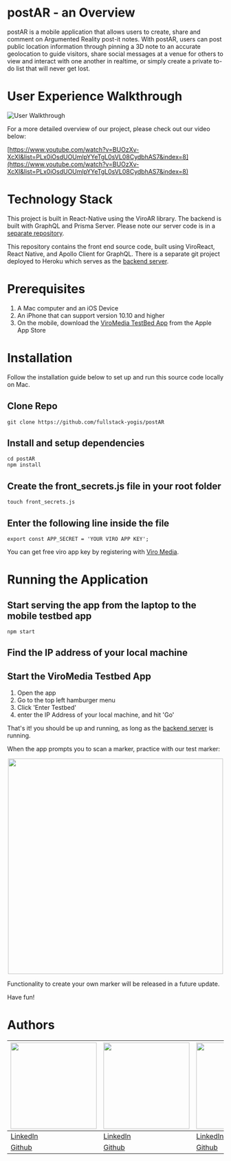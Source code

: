 # postAR - an Overview

postAR is a mobile application that allows users to create, share and comment on Argumented Reality post-it notes. With postAR, users can post public location information through pinning a 3D note to an accurate geolocation to guide visitors, share social messages at a venue for others to view and interact with one another in realtime, or simply create a private to-do list that will never get lost.

# User Experience Walkthrough

![User Walkthrough](https://i.imgur.com/f6y62zN.jpg)

For a more detailed overview of our project, please check out our video below:

[https://www.youtube.com/watch?v=BUOzXv-XcXI&list=PLx0iOsdUOUmlpYYeTgL0sVL08CydbhAS7&index=8](https://www.youtube.com/watch?v=BUOzXv-XcXI&list=PLx0iOsdUOUmlpYYeTgL0sVL08CydbhAS7&index=8)

# Technology Stack

This project is built in React-Native using the ViroAR library. The backend is built with GraphQL and Prisma Server. Please note our server code is in a [separate repository](https://github.com/fullstack-yogis/postAR-Server).

This repository contains the front end source code, built using ViroReact, React Native, and Apollo Client for GraphQL. There is a separate git project deployed to Heroku which serves as the [backend server](https://github.com/fullstack-yogis/postAR-Server).

# Prerequisites

1. A Mac computer and an iOS Device
2. An iPhone that can support version 10.10 and higher
3. On the mobile, download the [ViroMedia TestBed App](https://itunes.apple.com/us/app/viro-media/id1163100576?mt=8) from the Apple App Store

# Installation

Follow the installation guide below to set up and run this source code locally on Mac.

## Clone Repo

```
git clone https://github.com/fullstack-yogis/postAR
```

## Install and setup dependencies

```
cd postAR
npm install
```

## Create the front_secrets.js file in your root folder

```
touch front_secrets.js
```

## Enter the following line inside the file

```
export const APP_SECRET = 'YOUR VIRO APP KEY';
```

You can get free viro app key by registering with [Viro Media](https://viromedia.com/).

# Running the Application

## Start serving the app from the laptop to the mobile testbed app

```
npm start
```

## Find the IP address of your local machine

## Start the ViroMedia Testbed App

1. Open the app
2. Go to the top left hamburger menu
3. Click 'Enter Testbed'
4. enter the IP Address of your local machine, and hit 'Go'

That's it! you should be up and running, as long as the [backend server](https://github.com/fullstack-yogis/postAR-Server) is running.

When the app prompts you to scan a marker, practice with our test marker:

<p align="center">
  <img src='https://i.imgur.com/rBqbbvs.jpg' width=500 height=500>
 </p>

Functionality to create your own marker will be released in a future update.

Have fun!

# Authors

|<img src='https://i.imgur.com/mTikvuk.jpg' width=200 height=200>| <img src='https://i.imgur.com/GKrKYyt.jpg' width=200 height=200>| <img src='https://i.imgur.com/nSi4ZqS.jpg' width=200 height=200>| <img src='https://i.imgur.com/FY6Rn4r.jpg' width=200 height=200>|
|----------------------------------------------------------------|-----------------------------------------------------------------|-----------------------------------------------------------------|-----------------------------------------------------------------|
|[LinkedIn](https://linkedin.com/in/qionghelenzhang)|[LinkedIn](https://linkedin.com/in/jesse-brian-shapiro)|[LinkedIn](https://linkedin.com/in/rushilshakya)|[LinkedIn](https://linkedin.com/in/wongtonyb)
|[Github](https://github.com/helenqiongzhang)|[Github](https://github.com/jesse-shapiro)|[Github](https://github.com/rushilshakya)|[Github](https://github.com/wongtonyb)|

